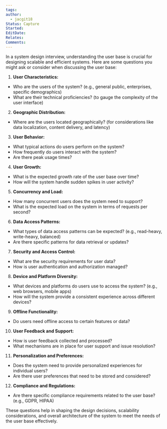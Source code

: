 ```yaml
---
tags: 
author:
  - jacgit18
Status: Capture
Started: 
EditDate: 
Relates: 
Comments:
---
```

In a system design interview, understanding the user base is crucial for designing scalable and efficient systems. Here are some questions you might ask or consider when discussing the user base:  
  
1. **User Characteristics:**  
- Who are the users of the system? (e.g., general public, enterprises, specific demographics)  
- What are their technical proficiencies? (to gauge the complexity of the user interface)  
  
2. **Geographic Distribution:**  
- Where are the users located geographically? (for considerations like data localization, content delivery, and latency)  
  
3. **User Behavior:**  
- What typical actions do users perform on the system?  
- How frequently do users interact with the system?  
- Are there peak usage times?  
  
4. **User Growth:**  
- What is the expected growth rate of the user base over time?  
- How will the system handle sudden spikes in user activity?  
  
5. **Concurrency and Load:**  
- How many concurrent users does the system need to support?  
- What is the expected load on the system in terms of requests per second?  
  
6. **Data Access Patterns:**  
- What types of data access patterns can be expected? (e.g., read-heavy, write-heavy, balanced)  
- Are there specific patterns for data retrieval or updates?  
  
7. **Security and Access Control:**  
- What are the security requirements for user data?  
- How is user authentication and authorization managed?  
  
8. **Device and Platform Diversity:**  
- What devices and platforms do users use to access the system? (e.g., web browsers, mobile apps)  
- How will the system provide a consistent experience across different devices?  
  
9. **Offline Functionality:**  
- Do users need offline access to certain features or data?  
  
10. **User Feedback and Support:**  
- How is user feedback collected and processed?  
- What mechanisms are in place for user support and issue resolution?  
  
11. **Personalization and Preferences:**  
- Does the system need to provide personalized experiences for individual users?  
- Are there user preferences that need to be stored and considered?  
  
12. **Compliance and Regulations:**  
- Are there specific compliance requirements related to the user base? (e.g., GDPR, HIPAA)  
  
These questions help in shaping the design decisions, scalability considerations, and overall architecture of the system to meet the needs of the user base effectively.